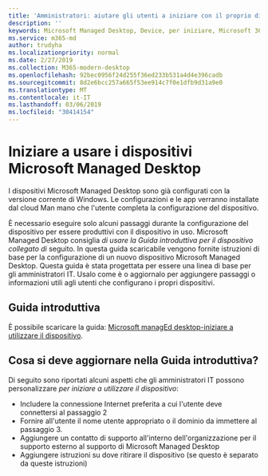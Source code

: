 ```yaml
---
title: 'Amministratori: aiutare gli utenti a iniziare con il proprio dispositivo Microsoft Managed Desktop'
description: ''
keywords: Microsoft Managed Desktop, Device, per iniziare, Microsoft 365
ms.service: m365-md
author: trudyha
ms.localizationpriority: normal
ms.date: 2/27/2019
ms.collection: M365-modern-desktop
ms.openlocfilehash: 92bec0956f24d255f36ed233b531a4d4e396cadb
ms.sourcegitcommit: 8d2e6bcc257a665f53ee914c7f0e1dfb9d31a9e0
ms.translationtype: MT
ms.contentlocale: it-IT
ms.lasthandoff: 03/06/2019
ms.locfileid: "30414154"
---
```

# <a name="get-started-using-microsoft-managed-desktop-devices"></a>Iniziare a usare i dispositivi Microsoft Managed Desktop

I dispositivi Microsoft Managed Desktop sono già configurati con la versione corrente di Windows. Le configurazioni e le app verranno installate dal cloud Man mano che l'utente completa la configurazione del dispositivo. 
 
È necessario eseguire solo alcuni passaggi durante la configurazione del dispositivo per essere produttivi con il dispositivo in uso. Microsoft Managed Desktop consiglia *di usare la Guida introduttiva per il dispositivo collegato di* seguito. In questa guida scaricabile vengono fornite istruzioni di base per la configurazione di un nuovo dispositivo Microsoft Managed Desktop. Questa guida è stata progettata per essere una linea di base per gli amministratori IT. Usalo come è o aggiornalo per aggiungere passaggi o informazioni utili agli utenti che configurano i propri dispositivi. 

## <a name="get-started-guide"></a>Guida introduttiva 
È possibile scaricare la guida: [Microsoft managEd desktop-iniziare a utilizzare il dispositivo](https://www.microsoft.com/en-us/download/details.aspx?id=57918).

## <a name="what-should-i-update-in-the-get-started-guide"></a>Cosa si deve aggiornare nella Guida introduttiva?

Di seguito sono riportati alcuni aspetti che gli amministratori IT possono personalizzare *per iniziare a utilizzare il dispositivo*:
- Includere la connessione Internet preferita a cui l'utente deve connettersi al passaggio 2
- Fornire all'utente il nome utente appropriato o il dominio da immettere al passaggio 3.
- Aggiungere un contatto di supporto all'interno dell'organizzazione per il supporto esterno al supporto di Microsoft Managed Desktop
- Aggiungere istruzioni su dove ritirare il dispositivo (se questo è separato da queste istruzioni)

